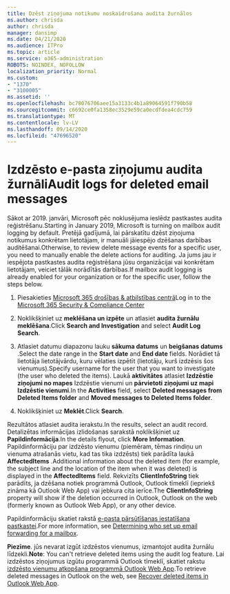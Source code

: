 ```yaml
---
title: Dzēst ziņojuma notikumu noskaidrošana audita žurnālos
ms.author: chrisda
author: chrisda
manager: dansimp
ms.date: 04/21/2020
ms.audience: ITPro
ms.topic: article
ms.service: o365-administration
ROBOTS: NOINDEX, NOFOLLOW
localization_priority: Normal
ms.custom:
- "1370"
- "3100005"
ms.assetid: ''
ms.openlocfilehash: bc78076706aee15a3133c4b1a89064591f790b58
ms.sourcegitcommit: c6692ce0fa1358ec3529e59ca0ecdfdea4cdc759
ms.translationtype: MT
ms.contentlocale: lv-LV
ms.lasthandoff: 09/14/2020
ms.locfileid: "47696520"
---
```

# <a name="audit-logs-for-deleted-email-messages"></a><span data-ttu-id="d50fb-102">Izdzēsto e-pasta ziņojumu audita žurnāli</span><span class="sxs-lookup"><span data-stu-id="d50fb-102">Audit logs for deleted email messages</span></span>

<span data-ttu-id="d50fb-103">Sākot ar 2019. janvāri, Microsoft pēc noklusējuma ieslēdz pastkastes audita reģistrēšanu.</span><span class="sxs-lookup"><span data-stu-id="d50fb-103">Starting in January 2019, Microsoft is turning on mailbox audit logging by default.</span></span> <span data-ttu-id="d50fb-104">Pretējā gadījumā, lai pārskatītu dzēst ziņojuma notikumus konkrētam lietotājam, ir manuāli jāiespējo dzēšanas darbības auditēšanai.</span><span class="sxs-lookup"><span data-stu-id="d50fb-104">Otherwise, to review delete message events for a specific user, you need to manually enable the delete actions for auditing.</span></span> <span data-ttu-id="d50fb-105">Ja jums jau ir iespējota pastkastes audita reģistrēšana jūsu organizācijai vai konkrētam lietotājam, veiciet tālāk norādītās darbības.</span><span class="sxs-lookup"><span data-stu-id="d50fb-105">If mailbox audit logging is already enabled for your organization or for the specific user, follow the steps below.</span></span>

1. <span data-ttu-id="d50fb-106">Piesakieties [Microsoft 365 drošības & atbilstības centrā](https://protection.office.com/)</span><span class="sxs-lookup"><span data-stu-id="d50fb-106">Log in to the [Microsoft 365 Security & Compliance Center](https://protection.office.com/)</span></span>

2. <span data-ttu-id="d50fb-107">Noklikšķiniet uz **meklēšana un izpēte** un atlasiet **audita žurnālu meklēšana**.</span><span class="sxs-lookup"><span data-stu-id="d50fb-107">Click **Search and Investigation** and select **Audit Log Search**.</span></span>

3. <span data-ttu-id="d50fb-108">Atlasiet datumu diapazonu lauku **sākuma datums** un **beigšanas datums** .</span><span class="sxs-lookup"><span data-stu-id="d50fb-108">Select the date range in the **Start date** and **End date** fields.</span></span> <span data-ttu-id="d50fb-109">Norādiet tā lietotāja lietotājvārdu, kuru vēlaties izpētīt (lietotāju, kurš izdzēsis šos vienumus).</span><span class="sxs-lookup"><span data-stu-id="d50fb-109">Specify username for the user that you want to investigate (the user who deleted the items).</span></span> <span data-ttu-id="d50fb-110">Laukā **aktivitātes** atlasiet **Izdzēstie ziņojumi no mapes** Izdzēstie vienumi un **pārvietoti ziņojumi uz mapi Izdzēstie vienumi**.</span><span class="sxs-lookup"><span data-stu-id="d50fb-110">In the **Activities** field, select **Deleted messages from Deleted Items folder** and **Moved messages to Deleted Items folder**.</span></span>

4. <span data-ttu-id="d50fb-111">Noklikšķiniet uz **Meklēt**.</span><span class="sxs-lookup"><span data-stu-id="d50fb-111">Click **Search**.</span></span>

<span data-ttu-id="d50fb-112">Rezultātos atlasiet audita ierakstu.</span><span class="sxs-lookup"><span data-stu-id="d50fb-112">In the results, select an audit record.</span></span> <span data-ttu-id="d50fb-113">Detalizētas informācijas izlidošanas sarakstā noklikšķiniet uz **Papildinformācija**.</span><span class="sxs-lookup"><span data-stu-id="d50fb-113">In the details flyout, click **More Information**.</span></span> <span data-ttu-id="d50fb-114">Papildinformāciju par izdzēsto vienumu (piemēram, tēmas rindiņu un vienuma atrašanās vietu, kad tas tika izdzēsts) tiek parādīta laukā **AffectedItems** .</span><span class="sxs-lookup"><span data-stu-id="d50fb-114">Additional information about the deleted item (for example, the subject line and the location of the item when it was deleted) is displayed in the **AffectedItems** field.</span></span> <span data-ttu-id="d50fb-115">Rekvizīts **ClientInfoString** tiek parādīts, ja dzēšana notiek programmā Outlook, Outlook tīmeklī (iepriekš zināma kā Outlook Web App) vai jebkura cita ierīce.</span><span class="sxs-lookup"><span data-stu-id="d50fb-115">The **ClientInfoString** property will show if the deletion occurred in Outlook, Outlook on the web (formerly known as Outlook Web App), or any other device.</span></span>

<span data-ttu-id="d50fb-116">Papildinformāciju skatiet rakstā [e-pasta pārsūtīšanas iestatīšana pastkastei](https://docs.microsoft.com/microsoft-365/compliance/auditing-troubleshooting-scenarios#determine-if-a-user-deleted-email-items).</span><span class="sxs-lookup"><span data-stu-id="d50fb-116">For more information, see [Determining who set up email forwarding for a mailbox](https://docs.microsoft.com/microsoft-365/compliance/auditing-troubleshooting-scenarios#determine-if-a-user-deleted-email-items).</span></span>

<span data-ttu-id="d50fb-117">**Piezīme**. jūs nevarat izgūt izdzēstos vienumus, izmantojot audita žurnālu līdzekli.</span><span class="sxs-lookup"><span data-stu-id="d50fb-117">**Note**: You can't retrieve deleted items using the audit log feature.</span></span> <span data-ttu-id="d50fb-118">Lai izdzēstos ziņojumus izgūtu programmā Outlook tīmeklī, skatiet rakstu [izdzēsto vienumu atkopšana programmā Outlook Web App](https://support.office.com/article/C3D8FC15-EEEF-4F1C-81DF-E27964B7EDD4).</span><span class="sxs-lookup"><span data-stu-id="d50fb-118">To retrieve deleted messages in Outlook on the web, see [Recover deleted items in Outlook Web App](https://support.office.com/article/C3D8FC15-EEEF-4F1C-81DF-E27964B7EDD4).</span></span>
